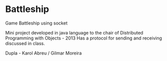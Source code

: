 Battleship
==========

Game Battleship using socket


Mini project developed in java language to the chair of Distributed Programming with Objects - 2013
Has a protocol for sending and receiving discussed in class.

Dupla - Karol Abreu / Gilmar Moreira 
        
